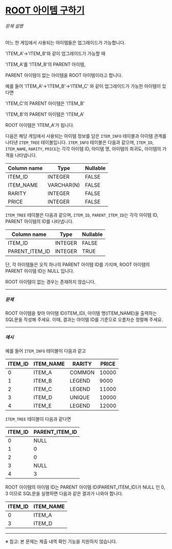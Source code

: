 # [ROOT 아이템 구하기](https://school.programmers.co.kr/learn/courses/30/lessons/273710)


###### 문제 설명


어느 한 게임에서 사용되는 아이템들은 업그레이드가 가능합니다.  

'ITEM\_A'\-\>'ITEM\_B'와 같이 업그레이드가 가능할 때   

'ITEM\_A'를 'ITEM\_B'의 PARENT 아이템,  

 PARENT 아이템이 없는 아이템을 ROOT 아이템이라고 합니다.


예를 들어 'ITEM\_A'\-\>'ITEM\_B'\-\>'ITEM\_C' 와 같이 업그레이드가 가능한 아이템이 있다면  

'ITEM\_C'의 PARENT 아이템은 'ITEM\_B'  

'ITEM\_B'의 PARENT 아이템은 'ITEM\_A'  

ROOT 아이템은 'ITEM\_A'가 됩니다.


다음은 해당 게임에서 사용되는 아이템 정보를 담은 `ITEM_INFO` 테이블과 아이템 관계를 나타낸 `ITEM_TREE` 테이블입니다. `ITEM_INFO` 테이블은 다음과 같으며, `ITEM_ID`, `ITEM_NAME`, `RARITY`, `PRICE`는 각각 아이템 ID, 아이템 명, 아이템의 희귀도, 아이템의 가격을 나타냅니다.




| Column name | Type | Nullable |
| --- | --- | --- |
| ITEM\_ID | INTEGER | FALSE |
| ITEM\_NAME | VARCHAR(N) | FALSE |
| RARITY | INTEGER | FALSE |
| PRICE | INTEGER | FALSE |


`ITEM_TREE` 테이블은 다음과 같으며, `ITEM_ID`, `PARENT_ITEM_ID`는 각각 아이템 ID, PARENT 아이템의 ID를 나타냅니다.




| Column name | Type | Nullable |
| --- | --- | --- |
| ITEM\_ID | INTEGER | FALSE |
| PARENT\_ITEM\_ID | INTEGER | TRUE |


단, 각 아이템들은 오직 하나의 PARENT 아이템 ID를 가지며, ROOT 아이템의 PARENT 아이템 ID는 NULL 입니다.


ROOT 아이템이 없는 경우는 존재하지 않습니다.




---


##### 문제


ROOT 아이템을 찾아 아이템 ID(ITEM\_ID), 아이템 명(ITEM\_NAME)을 출력하는 SQL문을 작성해 주세요. 이때, 결과는 아이템 ID를 기준으로 오름차순 정렬해 주세요.




---


##### 예시


예를 들어 `ITEM_INFO` 테이블이 다음과 같고




| ITEM\_ID | ITEM\_NAME | RARITY | PRICE |
| --- | --- | --- | --- |
| 0 | ITEM\_A | COMMON | 10000 |
| 1 | ITEM\_B | LEGEND | 9000 |
| 2 | ITEM\_C | LEGEND | 11000 |
| 3 | ITEM\_D | UNIQUE | 10000 |
| 4 | ITEM\_E | LEGEND | 12000 |


`ITEM_TREE` 테이블이 다음과 같다면




| ITEM\_ID | PARENT\_ITEM\_ID |
| --- | --- |
| 0 | NULL |
| 1 | 0 |
| 2 | 0 |
| 3 | NULL |
| 4 | 3 |


ROOT 아이템의 아이템 ID는 PARENT 아이템 ID(PARENT\_ITEM\_ID)가 NULL 인 0, 3 이므로 SQL문을 실행하면 다음과 같은 결과가 나와야 합니다.




| ITEM\_ID | ITEM\_NAME |
| --- | --- |
| 0 | ITEM\_A |
| 3 | ITEM\_D |




---


※ 참고: 본 문제는 제출 내역 확인 기능을 지원하지 않습니다.



